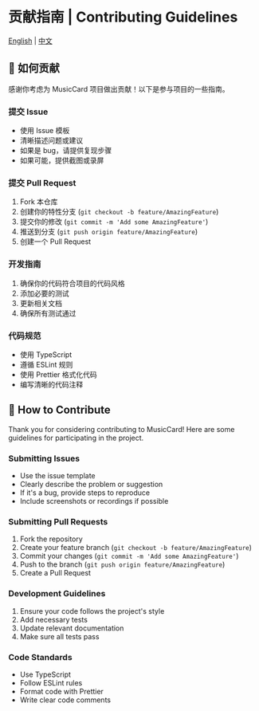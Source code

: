 # 贡献指南 | Contributing Guidelines

[English](#english) | [中文](#chinese)

<div id="chinese">

## 🤝 如何贡献

感谢你考虑为 MusicCard 项目做出贡献！以下是参与项目的一些指南。

### 提交 Issue

- 使用 Issue 模板
- 清晰描述问题或建议
- 如果是 bug，请提供复现步骤
- 如果可能，提供截图或录屏

### 提交 Pull Request

1. Fork 本仓库
2. 创建你的特性分支 (`git checkout -b feature/AmazingFeature`)
3. 提交你的修改 (`git commit -m 'Add some AmazingFeature'`)
4. 推送到分支 (`git push origin feature/AmazingFeature`)
5. 创建一个 Pull Request

### 开发指南

1. 确保你的代码符合项目的代码风格
2. 添加必要的测试
3. 更新相关文档
4. 确保所有测试通过

### 代码规范

- 使用 TypeScript
- 遵循 ESLint 规则
- 使用 Prettier 格式化代码
- 编写清晰的代码注释

</div>

<div id="english">

## 🤝 How to Contribute

Thank you for considering contributing to MusicCard! Here are some guidelines for participating in the project.

### Submitting Issues

- Use the issue template
- Clearly describe the problem or suggestion
- If it's a bug, provide steps to reproduce
- Include screenshots or recordings if possible

### Submitting Pull Requests

1. Fork the repository
2. Create your feature branch (`git checkout -b feature/AmazingFeature`)
3. Commit your changes (`git commit -m 'Add some AmazingFeature'`)
4. Push to the branch (`git push origin feature/AmazingFeature`)
5. Create a Pull Request

### Development Guidelines

1. Ensure your code follows the project's style
2. Add necessary tests
3. Update relevant documentation
4. Make sure all tests pass

### Code Standards

- Use TypeScript
- Follow ESLint rules
- Format code with Prettier
- Write clear code comments

</div>
